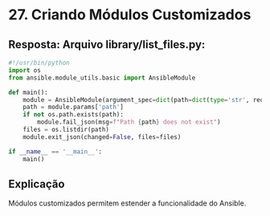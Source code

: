 # 27. Criando Módulos Customizados

## Resposta: Arquivo library/list_files.py:

```python
#!/usr/bin/python
import os
from ansible.module_utils.basic import AnsibleModule

def main():
    module = AnsibleModule(argument_spec=dict(path=dict(type='str', required=True)))
    path = module.params['path']
    if not os.path.exists(path):
        module.fail_json(msg=f"Path {path} does not exist")
    files = os.listdir(path)
    module.exit_json(changed=False, files=files)

if __name__ == '__main__':
    main()
```

## Explicação
Módulos customizados permitem estender a funcionalidade do Ansible.
